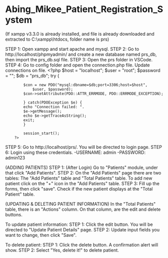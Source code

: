 # Abing_Mikee_Patient_Registration_System

(If xampp v3.3.0 is already installed, and file is already downloaded and extracted to C:\xampp\htdocs, folder name is prs)

STEP 1: Open xampp and start apache and mysql.
STEP 2: Go to http://localhost/phpmyadmin/ and create a new database named prs_db, then import the prs_db.sql file.
STEP 3: Open the prs folder in VSCode.
STEP 4: Go to config folder and open the connection.php file. Update connections on file.
        <?php 
            $host = "localhost";
            $user = "root";
            $password = "";
            $db = "prs_db";
            try {

            $con = new PDO("mysql:dbname=$db;port=3306;host=$host", 
                $user, $password);
            $con->setAttribute(PDO::ATTR_ERRMODE, PDO::ERRMODE_EXCEPTION);
            
            } catch(PDOException $e) {
            echo "Connection failed: ".
            $e->getMessage();
            echo $e->getTraceAsString();
            exit;
            }

            session_start();
        ?>
STEP 5: Go to http://localhost/prs/. You will be directed to login page.
STEP 6: Login using these credentials.
            -USERNAME: admin
            -PASSWORD: admin123

(ADDING PATIENTS)
STEP 1: (After Login) Go to "Patients" module, under that click "Add Patients".
STEP 2: On the "Add Patients" page there are two tables: The "Add Patients" table and "Total Patients" table. To add new patient click on the
        "+" icon in the "Add Patients" table.
STEP 3: Fill up the forms, then click "save". Check if the new patient displays at the "Total Patient" table.

(UPDATING & DELETING PATIENT INFORMATION)
In the "Total Patients" table, there is an "Actions" column. On that column, are the edit and delete buttons.

To update patient information:
STEP 1: Click the edit button. You will be directed to "Update Patient Details" page. 
STEP 2: Update input fields you want to change, then click "Save".

To delete patient:
STEP 1: Click the delete button. A confirmation alert will show.
STEP 2: Select "Yes, delete it!" to delete patient.
